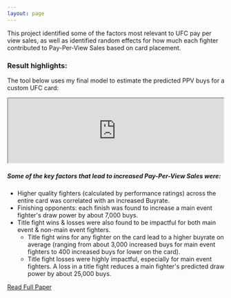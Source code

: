 ```yaml
---
layout: page
---
```

This project identified some of the factors most relevant to UFC pay per view sales, as well as identified random effects for how much each fighter contributed to Pay-Per-View Sales based on card placement. 

### Result highlights:
The tool below uses my final model to estimate the predicted PPV buys for a custom UFC card: &nbsp;<br>

<div style="width: 100%; display: flex; justify-content: center;">
  <iframe 
    src="https://ryanoconnell.shinyapps.io/ppv_app/"
    width="614"  <!-- 768 * 0.8 -->
    height="536" <!-- 670 * 0.8 -->
    style="border: none;">
  </iframe>
</div>


##### Some of the key factors that lead to increased Pay-Per-View Sales were:
 - Higher quality fighters (calculated by performance ratings) across the entire card was correlated with an increased Buyrate.
 - Finishing opponents: each finish was found to increase a main event fighter's draw power by about 7,000 buys.
 - Title fight wins & losses were also found to be impactful for both main event & non-main event fighters.
   - Title fight wins for any fighter on the card lead to a higher buyrate on average (ranging from about 3,000 increased buys for main event fighters to 400 increased buys for lower on the card).
   - Title fight losses were highly impactful, especially for main event fighters. A loss in a title fight reduces a main fighter's predicted draw power by about 25,000 buys.


[Read Full Paper](https://oconnellryan.github.io/assets/ufc_ppv_modeling.pdf) &nbsp;<br>


